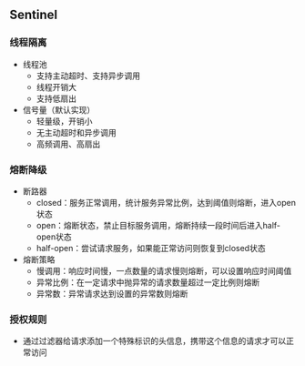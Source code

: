 ## Sentinel

### 线程隔离

- 线程池
  - 支持主动超时、支持异步调用
  - 线程开销大
  - 支持低扇出
- 信号量（默认实现）
  - 轻量级，开销小
  - 无主动超时和异步调用
  - 高频调用、高扇出

### 熔断降级

- 断路器
  - closed：服务正常调用，统计服务异常比例，达到阈值则熔断，进入open状态
  - open：熔断状态，禁止目标服务调用，熔断持续一段时间后进入half-open状态
  - half-open：尝试请求服务，如果能正常访问则恢复到closed状态
- 熔断策略
  - 慢调用：响应时间慢，一点数量的请求慢则熔断，可以设置响应时间阈值
  - 异常比例：在一定请求中抛异常的请求数量超过一定比例则熔断
  - 异常数：异常请求达到设置的异常数则熔断

### 授权规则

- 通过过滤器给请求添加一个特殊标识的头信息，携带这个信息的请求才可以正常访问



